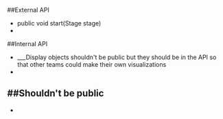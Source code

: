 ##External API
- public void start(Stage stage)
-

##Internal API
- ___Display objects shouldn't be public but they should be in the API so that other teams could make their own visualizations
- 

##Shouldn't be public
- 
- 